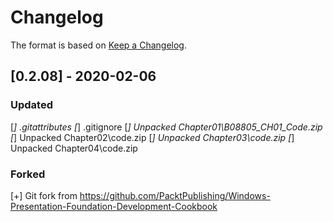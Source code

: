 # Changelog

The format is based on [Keep a Changelog](https://keepachangelog.com/en/1.0.0/).

## [0.2.08] - 2020-02-06
### Updated
  [*] .gitattributes
  [*] .gitignore
  [*] Unpacked Chapter01\B08805_CH01_Code.zip
  [*] Unpacked Chapter02\code.zip
  [*] Unpacked Chapter03\code.zip
  [*] Unpacked Chapter04\code.zip
### Forked
  [+] Git fork from https://github.com/PacktPublishing/Windows-Presentation-Foundation-Development-Cookbook
